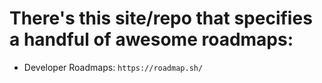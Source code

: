 # There's this site/repo that specifies a handful of awesome roadmaps:
- Developer Roadmaps:
`https://roadmap.sh/`